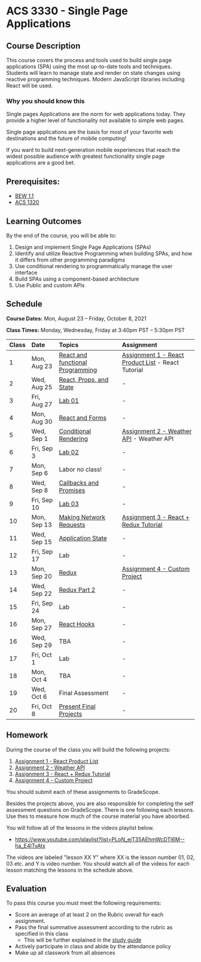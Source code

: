 # ACS 3330 - Single Page Applications

<!-- | Course Section | Instructor | Slack Channel | Course Website | Instructor 1-on-1 | Tracker |
| :---: | :---: | :---: | :---: | :---: | :---: |
| A | **@mitchell** | `#few-2-3` | [make.sc/few2.3](https://make.sc/few2.3) | [Virtual Office](https://make.sc/mitchell-zoom) | [GradeScope](https://www.gradescope.com) | -->

## Course Description

This course covers the process and tools used to build single page applications (SPA) using the most up-to-date tools and techniques. Students will learn to manage state and render on state changes using reactive programming techniques. Modern JavaScript libraries including React will be used.

### Why you should know this

Single pages Applications are the norm for web applications today. They provide a higher level of functionality not available to simple web pages.

Single page applications are the basis for most of your favorite web destinations and the future of mobile computing!

If you want to build next-generation mobile experiences that reach the widest possible audience with greatest functionality single page applications are a good bet.

## Prerequisites:  

- [BEW 1.1](https://github.com/Make-School-Courses/BEW-1.1-RESTful-and-Resourceful-MVC-Architecture)
- [ACS 1320](https://github.com/Tech-at-DU/ACS-1320-JavaScript-Foundations)

<!-- ## Course Specifics

**Course Delivery**: online | 7 weeks | 14 sessions

**Course Credits**: 3 units | 37.5 Seat Hours | 75 Total Hours -->

## Learning Outcomes

By the end of the course, you will be able to:

1. Design and implement Single Page Applications (SPAs)
1. Identify and utilize Reactive Programming when building SPAs, and how it differs from other programming paradigms
1. Use conditional rendering to programmatically manage the user interface
1. Build SPAs using a component-based architecture
1. Use Public and custom APIs

## Schedule

**Course Dates:** Mon, August 23 – Friday, October 8, 2021

**Class Times:** Monday, Wednesday, Friday at 3:40pm PST – 5:30pm PST

<!-- Hybrid sections are a mixture of online and in person components.  In person sessions include labs and group work as noted on your schedule.  These sections will run according to the Hybrid Delivery Policy: [make.sc/hybrid-delivery-policy](make.sc/hybrid-delivery-policy) -->

| Class | Date | Topics | Assignment |
|:------|:-----|:-------|:-----------|
|  1 | Mon, Aug 23 | [React and functional Programming] | [Assignment 1 - React Product List] - React Tutorial |
|  2 | Wed, Aug 25 | [React, Props, and State] | - |
|  3 | Fri, Aug 27 | [Lab 01] | - |
|  4 | Mon, Aug 30 | [React and Forms] | - |
|  5 | Wed, Sep  1 | [Conditional Rendering] | [Assignment 2 - Weather API] - Weather API |
|  6 | Fri, Sep  3 | [Lab 02] | - |
|  7 | Mon, Sep  6 | Labor no class! | - |
|  8 | Wed, Sep  8 | [Callbacks and Promises] | - |
|  9 | Fri, Sep 10 | [Lab 03] | - |
| 10 | Mon, Sep 13 | [Making Network Requests] | [Assignment 3 - React + Redux Tutorial] |
| 11 | Wed, Sep 15 | [Application State] | - |
| 12 | Fri, Sep 17 | Lab | - |
| 13 | Mon, Sep 20 | [Redux] | [Assignment 4 - Custom Project] | 
| 14 | Wed, Sep 22 | [Redux Part 2] | - |
| 15 | Fri, Sep 24 | Lab | - |
| 16 | Mon, Sep 27 | [React Hooks] | - |
| 16 | Wed, Sep 29 | TBA | - |
| 17 | Fri, Oct  1 | Lab | - |
| 18 | Mon, Oct  4 | TBA | - |
| 19 | Wed, Oct  6 | Final Assessment | - |
| 20 | Fri, Oct  8 | [Present Final Projects] | - |

[React and functional Programming]: Lessons/lesson-01.md
[React, Props, and State]: Lessons/lesson-02.md
[React and Forms]: Lessons/lesson-03.md
[React Lab]: Lessons/lesson-04.md
[Conditional Rendering]: Lessons/lesson-05.md
[Callbacks and Promises]: Lessons/lesson-06.md
[Making Network Requests]: Lessons/lesson-07.md
[Application State]: Lessons/lesson-08.md
[Redux]: Lessons/lesson-09.md
[Redux Part 2]: Lessons/lesson-10.md
[React Hooks]: Lessons/lesson-11.md
[Present Final Projects]: Lessons/lesson-12.md

[Lab 01]: Lessons/lab-01.md
[Lab 02]: Lessons/lab-02.md
[Lab 03]: Lessons/lab-03.md

[Assignment 1 - React Product List]: Assignments/Assignment-01.md
[Assignment 2 - Weather API]: Assignments/Assignment-02.md
[Assignment 3 - React + Redux Tutorial]: Assignments/Assignment-03.md
[Assignment 4 - Custom Project]: Assignments/Assignment-04.md

## Homework

During the course of the class you will build the following projects: 

1. [Assignment 1 - React Product List](Assignments/Assignment-01.md)
2. [Assignment 2 - Weather API](Assignments/Assignment-02.md)
3. [Assignment 3 - React + Redux Tutorial](Assignments/Assignment-03.md)
4. [Assignment 4 - Custom Project](Assignments/Assignment-04.md)

You should submit each of these assignments to GradeScope. 

Besides the projects above, you are also responsible for completing the self assessment questions on GradeScope. There is one following each lessons. Use thes to measure how much of the course material you have absorbed. 

You will follow all of the lessons in the videos playlist below. 

- https://www.youtube.com/playlist?list=PLoN_ejT35AEhmWcDTI6M--ha_E4lTyAtx

The videos are labeled "lesson XX Y" where XX is the lesson number 01, 02, 03 etc. and Y is video number. You should watch all of the videos for each lesson matching the lessons in the schedule above. 

## Evaluation
To pass this course you must meet the following requirements:

- Score an average of at least 2 on the Rubric overall for each assignment. 
- Pass the final summative assessment according to the rubric as specified in this class
    - This will be further explained in the [study guide](study-guide.md)
- Actively participate in class and abide by the attendance policy
- Make up all classwork from all absences

<!-- ##  Information Resources

Any additional resources you may need (online books, etc.) can be found here. You can also find additional resources through the library linked below:

- [make.sc/library](http://make.sc/library) -->

<!-- ## Make School Course Policies

- [Program Learning Outcomes](https://make.sc/program-learning-outcomes) - What you will achieve after finishing Make School, all courses are designed around these outcomes.
- [Grading System](https://make.sc/grading-system) - How grading is done at Make School
- [Diversity and Inclusion Statement](https://make.sc/diversity-and-inclusion-statement) - Learn about Diversity and Inclusion at Make School
- [Academic Honesty](https://make.sc/academic-honesty-policy) - Our policies around plagerism, cheating, and other forms of academic misconduct 
- [Attendance Policy](https://make.sc/attendance-policy) - What we expect from you in terms of attendance for all classes at Make School
- [Course Credit Policy](https://make.sc/course-credit-policy) - Our policy for how you obtain credit for your courses
- [Disability Services (Academic Accommodations)](https://make.sc/disability-services) - Services and accommodations we provide for students
- [Student Handbook](https://make.sc/student-handbook) - Guidelines, policies, and resources for all Make School students -->
